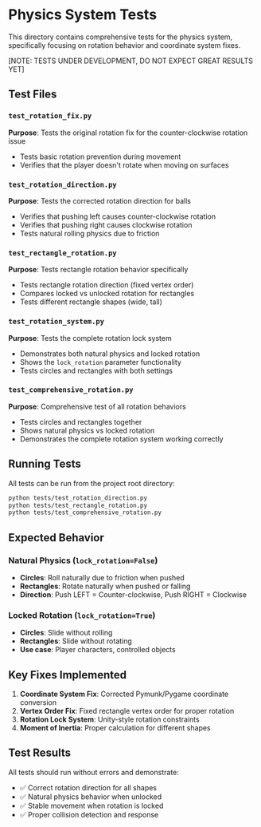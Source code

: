 # Physics System Tests

This directory contains comprehensive tests for the physics system, specifically focusing on rotation behavior and coordinate system fixes.

[NOTE: TESTS UNDER DEVELOPMENT, DO NOT EXPECT GREAT RESULTS YET]

## Test Files

### `test_rotation_fix.py`
**Purpose**: Tests the original rotation fix for the counter-clockwise rotation issue
- Tests basic rotation prevention during movement
- Verifies that the player doesn't rotate when moving on surfaces

### `test_rotation_direction.py`
**Purpose**: Tests the corrected rotation direction for balls
- Verifies that pushing left causes counter-clockwise rotation
- Verifies that pushing right causes clockwise rotation
- Tests natural rolling physics due to friction

### `test_rectangle_rotation.py`
**Purpose**: Tests rectangle rotation behavior specifically
- Tests rectangle rotation direction (fixed vertex order)
- Compares locked vs unlocked rotation for rectangles
- Tests different rectangle shapes (wide, tall)

### `test_rotation_system.py`
**Purpose**: Tests the complete rotation lock system
- Demonstrates both natural physics and locked rotation
- Shows the `lock_rotation` parameter functionality
- Tests circles and rectangles with both settings

### `test_comprehensive_rotation.py`
**Purpose**: Comprehensive test of all rotation behaviors
- Tests circles and rectangles together
- Shows natural physics vs locked rotation
- Demonstrates the complete rotation system working correctly

## Running Tests

All tests can be run from the project root directory:

```bash
python tests/test_rotation_direction.py
python tests/test_rectangle_rotation.py
python tests/test_comprehensive_rotation.py
```

## Expected Behavior

### Natural Physics (`lock_rotation=False`)
- **Circles**: Roll naturally due to friction when pushed
- **Rectangles**: Rotate naturally when pushed or falling
- **Direction**: Push LEFT = Counter-clockwise, Push RIGHT = Clockwise

### Locked Rotation (`lock_rotation=True`)
- **Circles**: Slide without rolling
- **Rectangles**: Slide without rotating
- **Use case**: Player characters, controlled objects

## Key Fixes Implemented

1. **Coordinate System Fix**: Corrected Pymunk/Pygame coordinate conversion
2. **Vertex Order Fix**: Fixed rectangle vertex order for proper rotation
3. **Rotation Lock System**: Unity-style rotation constraints
4. **Moment of Inertia**: Proper calculation for different shapes

## Test Results

All tests should run without errors and demonstrate:
- ✅ Correct rotation direction for all shapes
- ✅ Natural physics behavior when unlocked
- ✅ Stable movement when rotation is locked
- ✅ Proper collision detection and response
